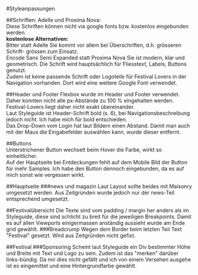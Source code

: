 #Styleanpassungen

##Schriften: 
Adelle und Proxima Nova:  
Diese Schriften können nicht via google fonts bzw. kostenlos 
eingebunden werden.  
**kostenlose Alternativen:**  
Bitter statt Adelle
Sie kommt vor allem bei Überschriften, d.h. grösseren 
Schrift- grössen zum Einsatz.  
Encode Sans Semi Expanded statt Proxima Nova
Sie ist modern, klar und geometrisch. Die Schrift wird 
hauptsächlich für Fliesstext, Labels, Buttons genutzt.  
Zudem ist keine passende Schrift oder Logoteile für
 Festival Lovers in der Navigation vorhanden. Dort 
 wird eine weitere Google Font
verwendet.

##Header und Footer
Flexbox wurde im Header und
Footer verwendet. Daher konnten nicht alle px-Abstände 
zu 100 % eingehalten werden. Festival-Lovers liegt daher nicht exakt 
übereinander.  
Laut Styleguide ist Header-Schrift bold (s. 6), bei Navigationsbeschreibung
 jedoch nicht. Ich habe mich für bold entschieden.  
 Das Drop-Down vom Login hat laut Bildern einen Abstand. Damit man auch mit der Maus
 die Eingabefelder auswählen kann, wurde dieser entfernt.  
 
##Buttons  
Unterstrichener Button wechselt beim Hover die Farbe, 
wirkt so einheitlicher.  
Auf der Hauptseite bei Entdeckungen fehlt auf dem Mobile Bild 
der Button für mehr Samples. Ich habe den Button dennoch eingebunden,
 da es auf mich sonst wie vergessen wirkt. 
 
##Hauptseite
###news und magazin
Laut Layout sollte beides mit Maisonry umgesetzt werden. Aus 
Zeitgründen wurde jedoch nur der news-Teil entsprechend umgesetzt.  
 
##Festivalübersicht
Die Texte sind vom padding / margin her anders als im Styleguide, diese sind 
schlicht zu breit für die jeweiligen Breakpoints. 
Damit es auf allen Viewports einigermassen anständig aussieht wurde am Ende 
grid gewählt.
###Breadcrump
Wegen dem Border beim letzten Teil Text "Festival" gesetzt. Wird aus 
Zeitgründen nicht gefixt.

##Festival
###Sponsoring
Scheint laut Styleguide ein Div bestimmter Höhe und Breite 
mit Text und Logo zu sein. Zudem ist das "merken" darüber links-bündig.
Da mir dies nicht gefällt und ich von einem Versehen ausgehe ist es 
eingemittet und eine Hintergrundfarbe gewählt.

 